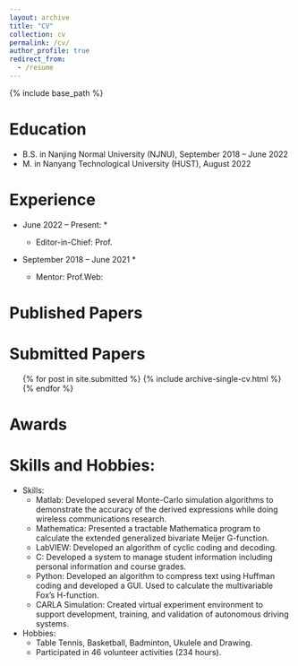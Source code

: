 ```yaml
---
layout: archive
title: "CV"
collection: cv
permalink: /cv/
author_profile: true
redirect_from:
  - /resume
---
```


{% include base_path %}

Education
======
* B.S. in Nanjing Normal University (NJNU), September 2018 – June 2022
* M. in Nanyang Technological University (HUST), August 2022

Experience
======
* June 2022 – Present:
  * 
  * Editor-in-Chief: Prof.

* September 2018 – June 2021
  * 
  * Mentor: Prof.Web: 


Published Papers
======



Submitted Papers
======
  <ul>{% for post in site.submitted %}
    {% include archive-single-cv.html %}
  {% endfor %}</ul>

Awards
======



Skills and Hobbies:
======
* Skills:
	* Matlab: Developed several Monte-Carlo simulation algorithms to demonstrate the accuracy of the derived expressions while doing wireless communications research.
	* Mathematica: Presented a tractable Mathematica program to calculate the extended generalized bivariate Meijer G-function.
	* LabVIEW: Developed an algorithm of cyclic coding and decoding.
	* C: Developed a system to manage student information including personal information and course grades.
	* Python: Developed an algorithm to compress text using Huffman coding and developed a GUI. Used to calculate the multivariable Fox’s H-function.
	* CARLA Simulation: Created virtual experiment environment to support development, training, and validation of autonomous driving systems.
* Hobbies:
	* Table Tennis, Basketball, Badminton, Ukulele and Drawing.
	* Participated in 46 volunteer activities (234 hours).

